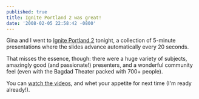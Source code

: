 ```yaml
---
published: true
title: Ignite Portland 2 was great!
date: '2008-02-05 22:58:42 -0800'
---
```

Gina and I went to <a href="http://igniteportland.com" target="_blank">Ignite Portland 2</a>
tonight, a collection of 5-minute presentations where the slides advance
automatically every 20 seconds.<!--more-->

That misses the essence, though: there were a huge variety of subjects,
amazingly good (and passionate!) presenters, and a wonderful community feel
(even with the Bagdad Theater packed with 700+ people).

You can <a href="http://www.igniteportland.com/2008/02/here-come-the-videos/" target="_blank">watch the videos</a>,
and whet your appetite for next time (I'm ready already!).
